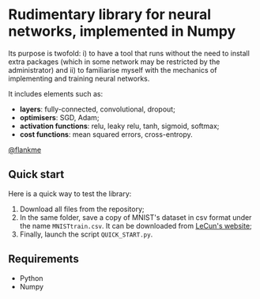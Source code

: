 # Rudimentary library for neural networks, implemented in Numpy

Its purpose is twofold: i) to have a tool that runs without the need to install extra packages (which in some network may be restricted by the administrator) and ii) to familiarise myself with the mechanics of implementing and training neural networks.    

It includes elements such as:
- **layers**: fully-connected, convolutional, dropout;
- **optimisers**: SGD, Adam; 
- **activation functions**: relu, leaky relu, tanh, sigmoid, softmax;
- **cost functions**: mean squared errors, cross-entropy.

[@flankme](https://github.com/flankme)

## Quick start
Here is a quick way to test the library:
1) Download all files from the repository;
2) In the same folder, save a copy of MNIST's dataset in csv format under the name `MNISTtrain.csv`. It can be downloaded from [LeCun's website](http://yann.lecun.com/exdb/mnist/);
3) Finally, launch the script `QUICK_START.py`. 

## Requirements
- Python
- Numpy
